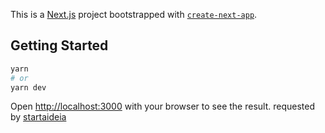 This is a [Next.js](https://nextjs.org/) project bootstrapped with [`create-next-app`](https://github.com/vercel/next.js/tree/canary/packages/create-next-app).

## Getting Started

```bash
yarn
# or
yarn dev
```

Open [http://localhost:3000](http://localhost:3000) with your browser to see the result.
requested by [startaideia](https://github.com/gustavo-startaideia/desafio-frontend)
